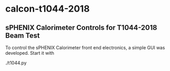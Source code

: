 # calcon-t1044-2018
## sPHENIX Calorimeter Controls for T1044-2018 Beam Test

To control the sPHENIX Calorimeter front end electronics, a simple GUI was developed.  Start it with 

./t1044.py

